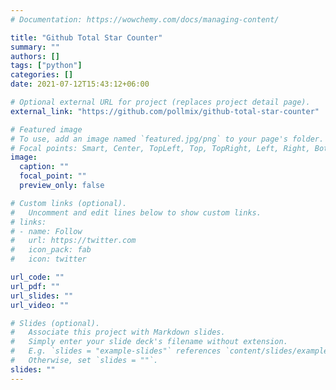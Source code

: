 ```yaml
---
# Documentation: https://wowchemy.com/docs/managing-content/

title: "Github Total Star Counter"
summary: ""
authors: []
tags: ["python"]
categories: []
date: 2021-07-12T15:43:12+06:00

# Optional external URL for project (replaces project detail page).
external_link: "https://github.com/pollmix/github-total-star-counter"

# Featured image
# To use, add an image named `featured.jpg/png` to your page's folder.
# Focal points: Smart, Center, TopLeft, Top, TopRight, Left, Right, BottomLeft, Bottom, BottomRight.
image:
  caption: ""
  focal_point: ""
  preview_only: false

# Custom links (optional).
#   Uncomment and edit lines below to show custom links.
# links:
# - name: Follow
#   url: https://twitter.com
#   icon_pack: fab
#   icon: twitter

url_code: ""
url_pdf: ""
url_slides: ""
url_video: ""

# Slides (optional).
#   Associate this project with Markdown slides.
#   Simply enter your slide deck's filename without extension.
#   E.g. `slides = "example-slides"` references `content/slides/example-slides.md`.
#   Otherwise, set `slides = ""`.
slides: ""
---
```

